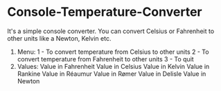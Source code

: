 # Console-Temperature-Converter
It's a simple console converter. You can convert Celsius or Fahrenheit to other units like a Newton, Kelvin etc.

1. Menu:
  1 - To convert temperature from Celsius to other units
  2 - To convert temperature from Fahrenheit to other units
  3 - To quit
2. Values:
Value in Fahrenheit
Value in Celsius
Value in Kelvin
Value in Rankine
Value in Réaumur
Value in Rømer
Value in Delisle
Value in Newton
